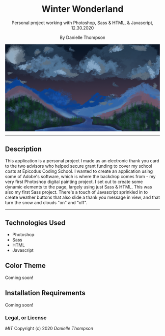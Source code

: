 <div align="center">

# Winter Wonderland

</div>
<p align="center">Personal project working with Photoshop, Sass & HTML, & Javascript, 12.30.2020</p>
<p align="center">By Danielle Thompson</p>
<img align="center" src="images/Nighttime-Mtns.png" alt="Photoshop painting depicting a nighttime setting in a forested mountain area.">

---

## Description

This application is a personal project I made as an electronic thank you card to the two advisors who helped secure grant funding to cover my school costs at Epicodus Coding School. I wanted to create an application using some of Adobe's software, which is where the backdrop comes from - my very first Photoshop digital painting project. I set out to create some dynamic elements to the page, largely using just Sass & HTML. This was also my first Sass project. There's a touch of Javascript sprinkled in to create weather buttons that also slide a thank you message in view, and that turn the snow and clouds "on" and "off". 

---

## Technologies Used

- Photoshop
- Sass
- HTML
- Javascript

## Color Theme

Coming soon!

## Installation Requirements

Coming soon!

### Legal, or License
_MIT_ Copyright (c) 2020 *_Danielle Thompson_*